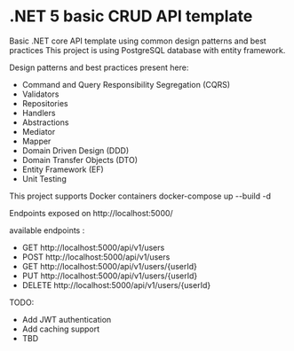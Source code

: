 # .NET 5 basic CRUD API template 
Basic .NET core API template using common design patterns and best practices 
This project is using PostgreSQL database with entity framework.

Design patterns and best practices present here:
- Command and Query Responsibility Segregation (CQRS)
- Validators
- Repositories
- Handlers
- Abstractions
- Mediator
- Mapper
- Domain Driven Design (DDD)
- Domain Transfer Objects (DTO)
- Entity Framework (EF)
- Unit Testing

This project supports Docker containers
    docker-compose up --build -d

Endpoints exposed on http://localhost:5000/

available endpoints : 
- GET       http://localhost:5000/api/v1/users
- POST      http://localhost:5000/api/v1/users
- GET       http://localhost:5000/api/v1/users/{userId}
- PUT       http://localhost:5000/api/v1/users/{userId}
- DELETE    http://localhost:5000/api/v1/users/{userId}

TODO: 
- Add JWT authentication 
- Add caching support
- TBD